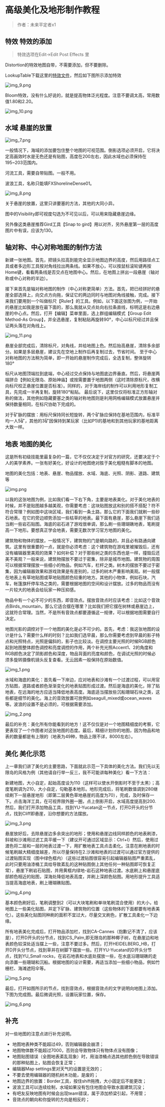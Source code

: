 # 高级美化及地形制作教程

> 作者：未来平定者x1

## 特效 特效的添加

> 特效选项在Edit->Edit Post Effects 里

Distortion的特效地图自带，不需要添加，但不要删除。

LookupTable下载这里的[特效文件](https://pan.baidu.com/s/1KTPH1vVpAH5MOMmeQLpNmg?pwd=wuwu)，然后如下图所示添加特效

![img_9.png](./img_9.png)

Bloom特效，没有什么好说的，就是提高物体泛光程度。注意不要调太高，常用数值1.80和2.20。

![img_10.png](./img_10.png)



## 水域 悬崖的放置

![img_7.png](./img_7.png)

一般情况下，海域的添加要包住整个地图的可视范围。倒影选项必须开启，它将决定高画效时水是无色还是有贴图，高度在200左右，因此水域也必须保持在195~203范围内。

河流工具，需要自带贴图。一般不用。

波浪工具，名称只能填FXShorelineDense01。

![img_8.png](./img_8.png)

关于悬崖的放置，这里只讲要塞的方法，其他的大同小异。

图中的Visibility即可视度勾选为不可见以后，可以用来隐藏悬崖边缘。

另外像这类悬崖推荐Gird工具【Snap to gird】用以对齐，另外悬崖第一层的高度图片中有误，应该为130。

## 轴对称、中心对称地图的制作方法

新建一张地图。首先，把镜头拉高到能完全显示地图边界的高度，然后用路径点工具或者多边形工具按对角线拉出两条线。如果不放心，可以按鼠标滚轮键再按Home键，看看两条线是否交点在地图中心。然后，在地图上拼出一段悬崖（轴对称或中心对称的半边）。

接下来首先是轴对称地图的制作（中心对称更简单）方法。首先，把已经拼好的悬崖全部选择上，向交点方向拖，保证它的两边同时与地图对角线接触，完成。接下来我们要用到一个叫做标尺【Ruler】的工具。例如，以下面这张图为例，一开始的悬崖比如我是放在最下面的，那么我就从交点处向右拉条直线，标明这是右边悬崖的中心点。然后，打开【编辑】菜单里面，选上群组编辑模式【Group Edit Method-As Group】，并全选悬崖，复制粘贴再旋转90°，中心以标尺经过并且保证两头落在对角线上。

![img_11.png](./img_11.png)

悬崖全部完成后，清除标尺，对角线，并给地图上色。然后抬高悬崖，清除多余部分。如果是多层悬崖，建议先在空地上制作后再复制过去，节省时间。
至于中心对称地图的方法稍为简单，即一开始的悬崖制作完成后，全选复制，整体旋转180°

标尺从地图顶端拉到底端，中心经过交点保持与地图底边界垂直。然后，将悬崖两端拼合【例如无限岛、原始神庙】或按需要置于地图两侧（这时清除原标尺，改横向标尺校正悬崖位置是否标准）。同样的，对于海岸线的制作可以利用地形复制工具，先完成一半再复制，旋转180°粘贴。
最后说下，这里仅仅将标准正方形轴对称的做法，其他例如隐藏要塞之类的轴对称地图则是利用网格编辑模式放置悬崖并保持数量相同，在标尺协助下完成的。

对于矿脉的摆放：用标尺保持同长短旋转，两个矿脉应保持在基地范围内，标准平均一人5矿，其他的3矿因保持到某玩家（比如P1)的基地和到其他玩家的基地距离大致一样。


## 地表 地图的美化

这是所有初级技能里最复杂的一篇，它不仅仅决定于对官方的研究，还要决定于个人的美学素养。一张有好美化，好设计的地图绝对胜于美化粗糙有脚本的地图。

地图的美化包括：地表、悬崖、物品摆放、水域、海底、光照、阴影、道路、建筑等

![img.png](./img.png)

以我的这张地图为例，比如我们看一下右下角，主要是地表美化。对于美化地表的时候，并不是贴图越多越美观，你需要考虑：这块贴图放这和别的搭不搭配？符不符合常理？例如图中这块区域，我们看到一条土路，那么它的下面我们就刷一些砂石地表。在它的旁边顺势添加一些枯草的地表。最下面有悬崖，那么悬崖下我们适当刷一些岩石贴图。海底的岩石进了游戏很单调，那么刷一些珊瑚礁地表，笔刷提高一下地形。要想真正学会地表，需要无数次学习官方地图的美化。

建筑物和物体的摆放，一般情况下，建筑物的门是朝向路的，并且必有路通向建筑。这里有很重要的一点，就是你必须考虑：这个建筑物在游戏里被摧毁后，还有没有编辑器里美观的效果？如何补偿？对于那些树之类的东西也是一样，撞毁后还美不美观？一般来说，建筑物摆放不要过于密集，除非是城市地图。建筑物的周围可以根据常理摆放一些细小的物品，例如汽车，栏杆之类。树木的摆放不要过于密集，因为编辑器效果和游戏效果是有差别的，过多的树木严重影响美观。树一般摆在地表上有草地贴图或草地贴图颜色较重的地方。其他的小物体，例如石块，汽车，帐篷旗杆停车场之类的，需要根据地图的空间和设计摆放。过多的物品而没有一片较大的地表会给玩家一种压抑感。

物品中有一个必不可少的东西，即音效点。摆放音效点时应该考虑：比如这个音效点Birds_mountain，那么它适合摆在哪里？比如我们把它摆在树林或悬崖边上，这就符合常理。当然，不是所有音效点都要遵循这一规律，可以根据地图需要自行决定。

地图光影的调控对于一个地图的美化是必不可少的。首先，考虑：我这张地图的设计是什么？需要什么样的时刻？比如我们选早晨，那么你需要考虑到早晨的影子特点和光照特点，光照是偏斜的，影子也比较淡。在调控主要光照的时候RGB颜色起到地图整体颜色调控和亮度调控的作用，两个补充光照Accent1、2的角度和RGB颜色决定了阴影颜色和深度，物品背面的亮度和颜色，在调试光照的时候必须多旋转摄像机镜头反复查看。无云因素一般保持在原始数值。

![img_1.png](./img_1.png)

水域和海底的美化：首先看一下岸边，应对地表和沙滩有一个过渡过程，可以用官方贴图，道路或者颜色渐渐变化的地表贴图形成过渡。然后是海底的美化，除了贴地表，在远海的地方应适当降低地表高度。海底适当摆放些沉船珊瑚石块之类，这些都是细节的美化。海上的音效放置可放例如seagull_mixed或ocean_waves等。波浪的设置不是必须的，可根据需要添加。

![img_2.png](./img_2.png)

最后的补充：美化所有你能看到的地方！这不仅仅是对一个地图精细度的考察，它更表现了一个作图者对这张地图的态度。最后，精细计划你的地图，因为物品和地表的数量都是有上限的（地表为49种，物品上限不详，8000左右）。

## 美化 美化示范

上一章我们讲了美化的主要思路，下面就此示范一下具体的美化方法。我们先以无限岛的风格为例（其他请自行举一反三，我不可能讲每种美化）看一下方法：

新建地图，大小自定，起始高度设为110（这样可以使水开倒影时不至于太黑）；高度笔刷调为210，大小自定，勾勒基本地形。地形完成后，将笔刷数值调到280继续刷下一层悬崖地形（即第二层黄色草地悬崖的高度为70），完成，及时保存一下。点击海洋工具，在可视界限外圈一圈，点上倒影开启，水域高度提高到200.然后，我们打开添加物品工具，找到YU-Yucatan这一节点，打开D开头的分节点，找到Cliff即悬崖，沿你想要的方法摆放。

![img_3.png](./img_3.png)

悬崖放好后，去除悬崖边多余突出的地形；使用和悬崖边线同样颜色的地表刷漆，斜坡和沙滩用过滤工具平缓一下（建议开可通过区域显示：Ctrl+I）然后，使用过渡色将二层和一层的地表过渡一下，用扩散地表工具点击柔化。注意在刷地表的时候笔刷越大精细度越差，所以尽量保持在2.沙滩和地表的过渡可以通过官方提供的过渡贴图实现（图中绿色框内）（这些过渡贴图很容易引起编辑器贴图严重紊乱，此时只要用油漆桶工具给导致紊乱的这种贴图倒上其他任何一种贴图即可恢复正常），悬崖下刷岩石贴图，并用黄框内绿地-岩石这种地表过渡。水底刷上和悬崖底部颜色相近的贴图，深海处降低地表高度，并刷上深颜色贴图。用地形提升工具适当提高海底地表，刷上珊瑚礁贴图。

![img_4.png](./img_4.png)

基本颜色刷好后，笔刷调整到2（可以大块笔刷和单块笔刷混合使用）的大小，给地图上一些美化贴图，并定下矿脉、建筑物的位置（这些物体的下面都要有地表美化）。这些美化贴图同种刷的面积不宜过大，尽量交叉刷色，扩散工具柔化一下边缘。

所有地表美化完成后，打开物品添加栏，找到CA-Cannes（抱歉记不清了，应该是），打开D开头的分节点，找到CS_Palm,即无限岛的那种椰子树，在悬崖边和地表颜色较深处适当摆上一些，注意不要过多。然后，打开HEIDELBERG_HB，打开D开头分节点，找到草并在树脚下摆放一些。打开YU-Yucatan的D开头分节点，找到YU_Small rocks，在岩石地表和水底处摆放一些，在水底沿珊瑚礁的走向添置一些珊瑚和沉船。根据地图的设计需要，再适当添加一些细小物品，例如竹栅栏、海滩遮阳伞等。

![img_5.png](./img_5.png)

最后，打开如图所示的节点，找到音效点，根据音效点的文字说明向地图上添加。
下图为完成图。最后微调光照，设置玩家位置，保存。

![img_6.png](./img_6.png)

## 补充

对一些地图的注意点进行补充说明。
- 地图地表种类不能超过49，否则编辑器会崩溃；
- 地图物体数不能超过7000，否则会导致物体只有物体点没有图像；
- 地图贴图错误（全图地表紊乱现象）时，用油漆桶点选其他颜色倒在导致错误的那种贴图上，贴图会恢复正常；
- 编辑器Map settings里对天气的设置是无效的；
- 不要去使用编辑器的随机树木功能，是废的；
- 地图边界的放置：Border工具，按住shift拖拽，大小固定后不能更改；
- 波浪工具可以连续绘制，水域如果没有包住地图会导致水面建筑沉没；
- 有吧友反映地图有时候会出现team错误，属于添加桥梁引起，不用管；
- 音效点的朝向和你旋转的方向是相反的；

